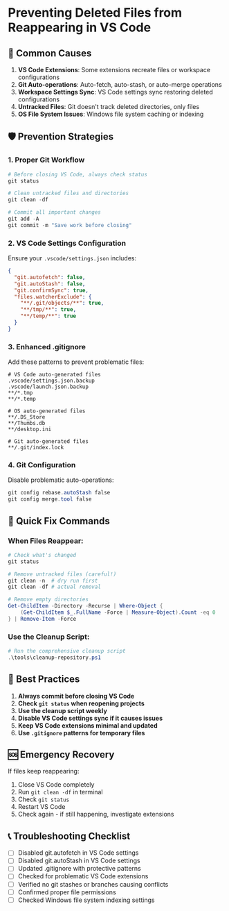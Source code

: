 # Preventing Deleted Files from Reappearing in VS Code

## 🚨 Common Causes

1. **VS Code Extensions**: Some extensions recreate files or workspace configurations
2. **Git Auto-operations**: Auto-fetch, auto-stash, or auto-merge operations
3. **Workspace Settings Sync**: VS Code settings sync restoring deleted configurations
4. **Untracked Files**: Git doesn't track deleted directories, only files
5. **OS File System Issues**: Windows file system caching or indexing

## 🛡️ Prevention Strategies

### 1. **Proper Git Workflow**
```powershell
# Before closing VS Code, always check status
git status

# Clean untracked files and directories
git clean -df

# Commit all important changes
git add -A
git commit -m "Save work before closing"
```

### 2. **VS Code Settings Configuration**
Ensure your `.vscode/settings.json` includes:
```json
{
  "git.autofetch": false,
  "git.autoStash": false,
  "git.confirmSync": true,
  "files.watcherExclude": {
    "**/.git/objects/**": true,
    "**/tmp/**": true,
    "**/temp/**": true
  }
}
```

### 3. **Enhanced .gitignore**
Add these patterns to prevent problematic files:
```gitignore
# VS Code auto-generated files
.vscode/settings.json.backup
.vscode/launch.json.backup
**/*.tmp
**/*.temp

# OS auto-generated files
**/.DS_Store
**/Thumbs.db
**/desktop.ini

# Git auto-generated files
**/.git/index.lock
```

### 4. **Git Configuration**
Disable problematic auto-operations:
```powershell
git config rebase.autoStash false
git config merge.tool false
```

## 🔧 Quick Fix Commands

### When Files Reappear:
```powershell
# Check what's changed
git status

# Remove untracked files (careful!)
git clean -n  # dry run first
git clean -df # actual removal

# Remove empty directories
Get-ChildItem -Directory -Recurse | Where-Object { 
    (Get-ChildItem $_.FullName -Force | Measure-Object).Count -eq 0 
} | Remove-Item -Force
```

### Use the Cleanup Script:
```powershell
# Run the comprehensive cleanup script
.\tools\cleanup-repository.ps1
```

## 🎯 Best Practices

1. **Always commit before closing VS Code**
2. **Check `git status` when reopening projects**
3. **Use the cleanup script weekly**
4. **Disable VS Code settings sync if it causes issues**
5. **Keep VS Code extensions minimal and updated**
6. **Use `.gitignore` patterns for temporary files**

## 🆘 Emergency Recovery

If files keep reappearing:
1. Close VS Code completely
2. Run `git clean -df` in terminal
3. Check `git status`
4. Restart VS Code
5. Check again - if still happening, investigate extensions

## 📞 Troubleshooting Checklist

- [ ] Disabled git.autofetch in VS Code settings
- [ ] Disabled git.autoStash in VS Code settings  
- [ ] Updated .gitignore with protective patterns
- [ ] Checked for problematic VS Code extensions
- [ ] Verified no git stashes or branches causing conflicts
- [ ] Confirmed proper file permissions
- [ ] Checked Windows file system indexing settings
